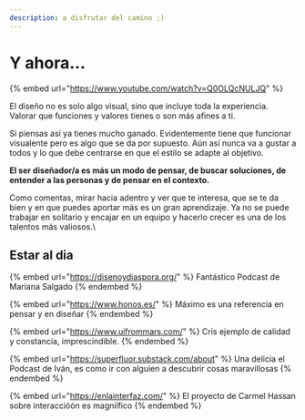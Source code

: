 ```yaml
---
description: a disfrutar del camino ;)
---
```


# Y ahora…

{% embed url="https://www.youtube.com/watch?v=Q0OLQcNULJQ" %}

El diseño no es solo algo visual, sino que incluye toda la experiencia. Valorar que funciones y valores tienes o son más afines a ti.

Si piensas así ya tienes mucho ganado. Evidentemente tiene que funcionar visualente pero es algo que se da por supuesto. Aún así nunca va a gustar a todos y lo que debe centrarse en que el estilo se adapte al objetivo.

**El ser diseñador/a es más un modo de pensar, de buscar soluciones, de entender a las personas y de pensar en el contexto.**

Como comentas, mirar hacia adentro y ver que te interesa, que se te da bien y en que puedes aportar más es un gran aprendizaje. Ya no se puede trabajar en solitario y encajar en un equipo y hacerlo crecer es una de los talentos más valiosos.\


## Estar al dia

{% embed url="https://disenoydiaspora.org/" %}
Fantástico Podcast de Mariana Salgado
{% endembed %}

{% embed url="https://www.honos.es/" %}
Máximo es una referencia en pensar y en diseñar
{% endembed %}

{% embed url="https://www.uifrommars.com/" %}
Cris ejemplo de calidad y constancia, imprescindible.
{% endembed %}

{% embed url="https://superfluor.substack.com/about" %}
Una delicia el Podcast de Iván, es como ir con alguien a descubrir cosas maravillosas
{% endembed %}

{% embed url="https://enlainterfaz.com/" %}
El proyecto de Carmel Hassan sobre interaccióón es magníífico
{% endembed %}
